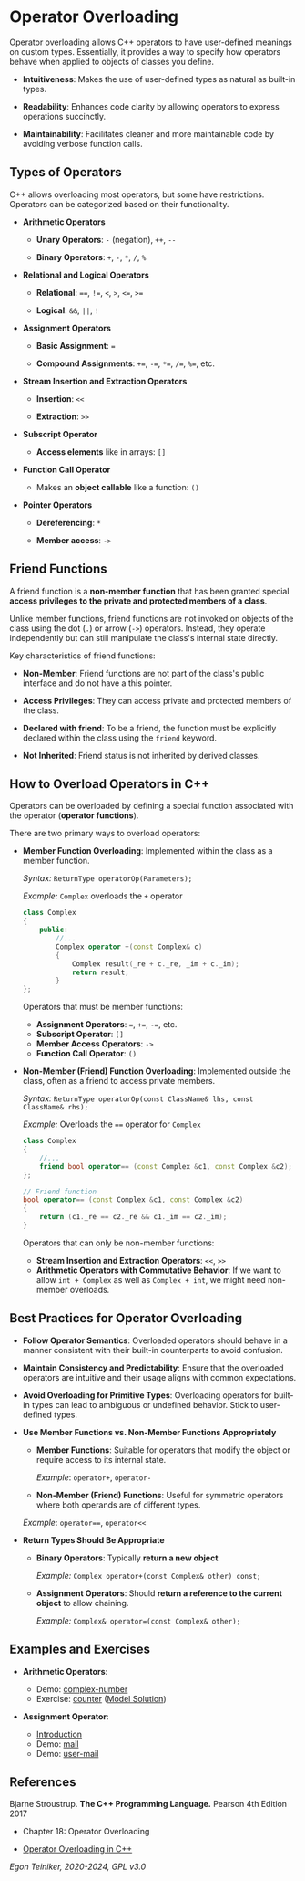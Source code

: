 # Operator Overloading

Operator overloading allows C++ operators to have user-defined 
meanings on custom types. Essentially, it provides a way to specify 
how operators behave when applied to objects of classes you define.

* **Intuitiveness**: Makes the use of user-defined types as natural 
    as built-in types.

* **Readability**: Enhances code clarity by allowing operators to 
    express operations succinctly.

* **Maintainability**: Facilitates cleaner and more maintainable code 
    by avoiding verbose function calls.


## Types of Operators

C++ allows overloading most operators, but some have restrictions. 
Operators can be categorized based on their functionality.

* **Arithmetic Operators**

    * **Unary Operators**: `-` (negation), `++`, `--`

    * **Binary Operators**: `+`, `-`, `*`, `/`, `%`

* **Relational and Logical Operators**
    
    * **Relational**: `==`, `!=`, `<`, `>`, `<=`, `>=`
    
    * **Logical**: `&&`, `||`, `!` 
        
* **Assignment Operators**

    * **Basic Assignment**: `=`

    * **Compound Assignments**: `+=`, `-=`, `*=`, `/=`, `%=`, etc.

* **Stream Insertion and Extraction Operators**

    * **Insertion**: `<<`

    * **Extraction**: `>>`

* **Subscript Operator**
    
    * **Access elements** like in arrays: `[]` 

* **Function Call Operator**
 
    * Makes an **object callable** like a function: `()` 

* **Pointer Operators**

    * **Dereferencing**: `*`

    * **Member access**: `->`


## Friend Functions

A friend function is a **non-member function** that has been granted special 
**access privileges to the private and protected members of a class**. 

Unlike member functions, friend functions are not invoked on objects of the 
class using the dot (`.`) or arrow (`->`) operators. Instead, they operate
independently but can still manipulate the class's internal state directly.

Key characteristics of friend functions:
* **Non-Member**: Friend functions are not part of the class's public interface 
    and do not have a this pointer.

* **Access Privileges**: They can access private and protected members of the 
    class.

* **Declared with friend**: To be a friend, the function must be explicitly 
    declared within the class using the `friend` keyword.

* **Not Inherited**: Friend status is not inherited by derived classes.



## How to Overload Operators in C++

Operators can be overloaded by defining a special function associated 
with the operator (**operator functions**). 

There are two primary ways to overload operators:

* **Member Function Overloading**: Implemented within the class as 
    a member function.

    _Syntax:_ `ReturnType operatorOp(Parameters);`

    _Example:_ `Complex` overloads the `+` operator
    ```C++
    class Complex 
    {
        public:
            //...
            Complex operator +(const Complex& c)
            {
                Complex result(_re + c._re, _im + c._im);
                return result;
            }
    };
    ```

    Operators that must be member functions:

    * **Assignment Operators**: `=`, `+=`, `-=`, etc.
    * **Subscript Operator**: `[]`
    * **Member Access Operators**: `->` 
    * **Function Call Operator**: `()`
 

* **Non-Member (Friend) Function Overloading**: Implemented outside 
    the class, often as a friend to access private members.

    _Syntax:_ `ReturnType operatorOp(const ClassName& lhs, const ClassName& rhs);`

    _Example:_  Overloads the `==` operator for `Complex`
    ```C++
    class Complex 
    {
        //...
        friend bool operator== (const Complex &c1, const Complex &c2);
    };

    // Friend function
    bool operator== (const Complex &c1, const Complex &c2)
    {
        return (c1._re == c2._re && c1._im == c2._im);
    }
    ```

    Operators that can only be non-member functions:
    * **Stream Insertion and Extraction Operators**: `<<`, `>>`
    * **Arithmetic Operators with Commutative Behavior**: If we 
        want to allow `int + Complex` as well as `Complex + int`, 
        we might need non-member overloads.


## Best Practices for Operator Overloading

* **Follow Operator Semantics**: Overloaded operators should behave 
    in a manner consistent with their built-in counterparts to avoid 
    confusion.

* **Maintain Consistency and Predictability**: Ensure that the 
    overloaded operators are intuitive and their usage aligns with 
    common expectations.

* **Avoid Overloading for Primitive Types**: Overloading operators for 
    built-in types can lead to ambiguous or undefined behavior. 
    Stick to user-defined types.

* **Use Member Functions vs. Non-Member Functions Appropriately**
    * **Member Functions**: Suitable for operators that modify the object 
        or require access to its internal state.

        _Example_: `operator+`, `operator-`

    * **Non-Member (Friend) Functions**: Useful for symmetric operators 
        where both operands are of different types.

    _Example_: `operator==`, `operator<<`

* **Return Types Should Be Appropriate**
    * **Binary Operators**: Typically **return a new object** 
    
        _Example:_ `Complex operator+(const Complex& other) const;`

    * **Assignment Operators**: Should **return a reference 
        to the current object** to allow chaining.
        
        _Example:_ `Complex& operator=(const Complex& other);`



## Examples and Exercises

* **Arithmetic Operators**:
    * Demo: [complex-number](operator-arithmetic/complex-number/)
    * Exercise: [counter](operator-arithmetic/counter-exercise/) 
        ([Model Solution](operator-arithmetic/counter/))

* **Assignment Operator**:
    * [Introduction](operator-assignment/README.md)
    * Demo: [mail](operator-assignment/mail/)
    * Demo: [user-mail](operator-assignment/user-mail/)


## References
Bjarne Stroustrup. **The C++ Programming Language.** Pearson 4th Edition 2017
* Chapter 18: Operator Overloading

* [Operator Overloading in C++](https://www.geeksforgeeks.org/operator-overloading-c/)


*Egon Teiniker, 2020-2024, GPL v3.0*